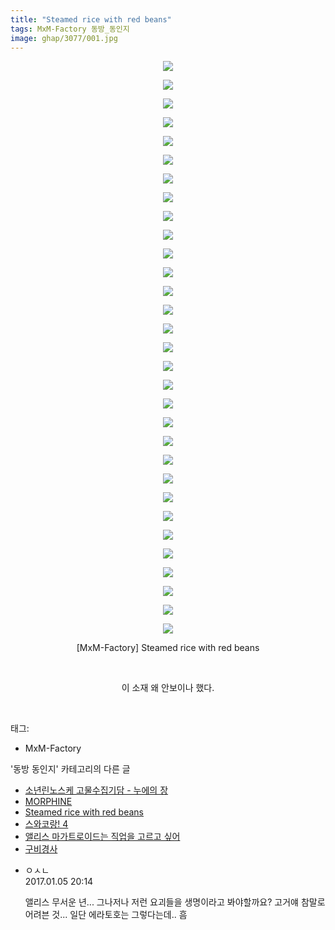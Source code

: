 ```yaml
---
title: "Steamed rice with red beans"
tags: MxM-Factory 동방_동인지
image: ghap/3077/001.jpg
---
```

<div class="article">
<p style="text-align: center; clear: none; float: none;"><img src="{{ site.nasurl }}/ghap/3077/001.jpg"/></p>
<p style="text-align: center; clear: none; float: none;"><img src="{{ site.nasurl }}/ghap/3077/002.jpg"/></p>
<p style="text-align: center; clear: none; float: none;"><img src="{{ site.nasurl }}/ghap/3077/003.jpg"/></p>
<p style="text-align: center; clear: none; float: none;"><img src="{{ site.nasurl }}/ghap/3077/004.jpg"/></p>
<p style="text-align: center; clear: none; float: none;"><img src="{{ site.nasurl }}/ghap/3077/005.jpg"/></p>
<p style="text-align: center; clear: none; float: none;"><img src="{{ site.nasurl }}/ghap/3077/006.jpg"/></p>
<p style="text-align: center; clear: none; float: none;"><img src="{{ site.nasurl }}/ghap/3077/007.jpg"/></p>
<p style="text-align: center; clear: none; float: none;"><img src="{{ site.nasurl }}/ghap/3077/008.jpg"/></p>
<p style="text-align: center; clear: none; float: none;"><img src="{{ site.nasurl }}/ghap/3077/009.jpg"/></p>
<p style="text-align: center; clear: none; float: none;"><img src="{{ site.nasurl }}/ghap/3077/010.jpg"/></p>
<p style="text-align: center; clear: none; float: none;"><img src="{{ site.nasurl }}/ghap/3077/011.jpg"/></p>
<p style="text-align: center; clear: none; float: none;"><img src="{{ site.nasurl }}/ghap/3077/012.jpg"/></p>
<p style="text-align: center; clear: none; float: none;"><img src="{{ site.nasurl }}/ghap/3077/013.jpg"/></p>
<p style="text-align: center; clear: none; float: none;"><img src="{{ site.nasurl }}/ghap/3077/014.jpg"/></p>
<p style="text-align: center; clear: none; float: none;"><img src="{{ site.nasurl }}/ghap/3077/015.jpg"/></p>
<p style="text-align: center; clear: none; float: none;"><img src="{{ site.nasurl }}/ghap/3077/016.jpg"/></p>
<p style="text-align: center; clear: none; float: none;"><img src="{{ site.nasurl }}/ghap/3077/017.jpg"/></p>
<p style="text-align: center; clear: none; float: none;"><img src="{{ site.nasurl }}/ghap/3077/018.jpg"/></p>
<p style="text-align: center; clear: none; float: none;"><img src="{{ site.nasurl }}/ghap/3077/019.jpg"/></p>
<p style="text-align: center; clear: none; float: none;"><img src="{{ site.nasurl }}/ghap/3077/020.jpg"/></p>
<p style="text-align: center; clear: none; float: none;"><img src="{{ site.nasurl }}/ghap/3077/021.jpg"/></p>
<p style="text-align: center; clear: none; float: none;"><img src="{{ site.nasurl }}/ghap/3077/022.jpg"/></p>
<p style="text-align: center; clear: none; float: none;"><img src="{{ site.nasurl }}/ghap/3077/023.jpg"/></p>
<p style="text-align: center; clear: none; float: none;"><img src="{{ site.nasurl }}/ghap/3077/024.jpg"/></p>
<p style="text-align: center; clear: none; float: none;"><img src="{{ site.nasurl }}/ghap/3077/025.jpg"/></p>
<p style="text-align: center; clear: none; float: none;"><img src="{{ site.nasurl }}/ghap/3077/026.jpg"/></p>
<p style="text-align: center; clear: none; float: none;"><img src="{{ site.nasurl }}/ghap/3077/027.jpg"/></p>
<p style="text-align: center; clear: none; float: none;"><img src="{{ site.nasurl }}/ghap/3077/028.jpg"/></p>
<p style="text-align: center; clear: none; float: none;"><img src="{{ site.nasurl }}/ghap/3077/029.jpg"/></p>
<p style="text-align: center; clear: none; float: none;"><img src="{{ site.nasurl }}/ghap/3077/030.jpg"/></p>
<p style="text-align: center; clear: none; float: none;"><img src="{{ site.nasurl }}/ghap/3077/031.jpg"/></p>
<p style="text-align: center; clear: none; float: none;">[MxM-Factory] Steamed rice with red beans</p>
<p style="text-align: center; clear: none; float: none;"><br/></p>
<p style="text-align: center; clear: none; float: none;">이 소재 왜 안보이나 했다.</p>
<p><br/></p>
</div><div class="tagTrail">
<p>태그: </p>
<ul>
<li>MxM-Factory</li>
</ul>
</div><div class="another">
<p>'동방 동인지' 카테고리의 다른 글</p>
<ul>
<li><a href="/2017-01-05-ghap_3080">소년린노스케 고물수집기담 - 누에의 장</a></li>
<li><a href="/2017-01-05-ghap_3078">MORPHINE</a></li>
<li><a href="/2017-01-05-ghap_3077">Steamed rice with red beans</a></li>
<li><a href="/2017-01-05-ghap_3076">스와코랑! 4</a></li>
<li><a href="/2017-01-05-ghap_3075">앨리스 마가트로이드는 직업을 고르고 싶어</a></li>
<li><a href="/2017-01-05-ghap_3073">구비경사</a></li>
</ul>
</div><div class="cb_module cb_fluid">
<div class="cb_wrt cb_profile">
<div class="comment">
<ul>
<li class="cb_thumb_off" id="comment14883880">
<div class="cb_comment_area">
<div class="cb_info_area">
<div class="cb_section">
<span class="cb_nick_name">ㅇㅅㄴ</span>
</div>
<div class="cb_section">
<span class="cb_date">2017.01.05 20:14 </span>
</div>
</div>
<div class="cb_dsc_comment">
<p class="cb_dsc">
											앨리스 무서운 년... 그나저나 저런 요괴들을 생명이라고 봐야할까요? 고거얘 참말로 어려븐 것... 일단 에라토호는 그렇다는데.. 흠
										</p>
</div>
</div></li>
</ul>
</div>
</div><!-- commentList close -->
</div>